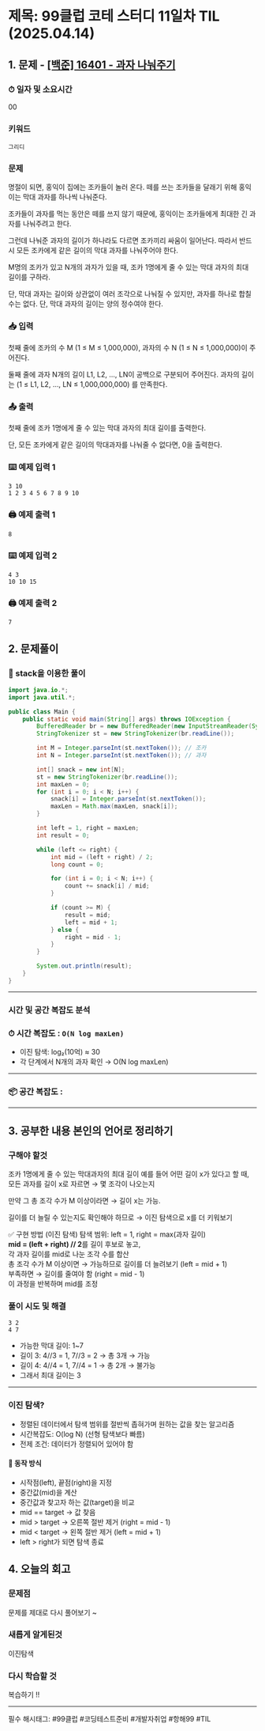 # 제목: 99클럽 코테 스터디 11일차 TIL (2025.04.14)


## 1. 문제 - [[백준] 16401 - 과자 나눠주기](https://www.acmicpc.net/problem/16401)

### ⏱ 일자 및 소요시간
00

### 키워드
`그리디`

### 문제
명절이 되면, 홍익이 집에는 조카들이 놀러 온다. 떼를 쓰는 조카들을 달래기 위해 홍익이는 막대 과자를 하나씩 나눠준다.

조카들이 과자를 먹는 동안은 떼를 쓰지 않기 때문에, 홍익이는 조카들에게 최대한 긴 과자를 나눠주려고 한다.

그런데 나눠준 과자의 길이가 하나라도 다르면 조카끼리 싸움이 일어난다. 따라서 반드시 모든 조카에게 같은 길이의 막대 과자를 나눠주어야 한다.

M명의 조카가 있고 N개의 과자가 있을 때, 조카 1명에게 줄 수 있는 막대 과자의 최대 길이를 구하라.

단, 막대 과자는 길이와 상관없이 여러 조각으로 나눠질 수 있지만, 과자를 하나로 합칠 수는 없다. 단, 막대 과자의 길이는 양의 정수여야 한다.

### 📥 입력
첫째 줄에 조카의 수 M (1 ≤ M ≤ 1,000,000), 과자의 수 N (1 ≤ N ≤ 1,000,000)이 주어진다.

둘째 줄에 과자 N개의 길이 L1, L2, ..., LN이 공백으로 구분되어 주어진다. 과자의 길이는 (1 ≤ L1, L2, ..., LN ≤ 1,000,000,000) 를 만족한다.

### 📤 출력
첫째 줄에 조카 1명에게 줄 수 있는 막대 과자의 최대 길이를 출력한다.

단, 모든 조카에게 같은 길이의 막대과자를 나눠줄 수 없다면, 0을 출력한다.


### ⌨️ 예제 입력 1
```
3 10
1 2 3 4 5 6 7 8 9 10
```
### 🖨️ 예제 출력 1
```
8
```
### ⌨️ 예제 입력 2
```
4 3
10 10 15
```
### 🖨️ 예제 출력 2
```
7
```

## 2. 문제풀이
### 📌 stack을 이용한 풀이
```java
import java.io.*;
import java.util.*;

public class Main {
    public static void main(String[] args) throws IOException {
        BufferedReader br = new BufferedReader(new InputStreamReader(System.in));
        StringTokenizer st = new StringTokenizer(br.readLine());

        int M = Integer.parseInt(st.nextToken()); // 조카
        int N = Integer.parseInt(st.nextToken()); // 과자

        int[] snack = new int[N];
        st = new StringTokenizer(br.readLine());
        int maxLen = 0;
        for (int i = 0; i < N; i++) {
            snack[i] = Integer.parseInt(st.nextToken());
            maxLen = Math.max(maxLen, snack[i]);
        }

        int left = 1, right = maxLen;
        int result = 0;

        while (left <= right) {
            int mid = (left + right) / 2;
            long count = 0;

            for (int i = 0; i < N; i++) {
                count += snack[i] / mid;
            }

            if (count >= M) {
                result = mid;
                left = mid + 1;
            } else {
                right = mid - 1;
            }
        }

        System.out.println(result);
    }
}

```
--- 
### 시간 및 공간 복잡도 분석
### ⏱ 시간 복잡도 : `O(N log maxLen)`
- 이진 탐색: log₂(10억) ≈ 30
- 각 단계에서 N개의 과자 확인 → O(N log maxLen)
---

### 📦 공간 복잡도 : 

---


## 3. 공부한 내용 본인의 언어로 정리하기
### 구해야 할것
조카 1명에게 줄 수 있는 막대과자의 최대 길이
예를 들어 어떤 길이 x가 있다고 할 때,
모든 과자를 길이 x로 자르면 → 몇 조각이 나오는지

만약 그 총 조각 수가 M 이상이라면 → 길이 x는 가능.

길이를 더 늘릴 수 있는지도 확인해야 하므로 → 이진 탐색으로 x를 더 키워보기

✅ 구현 방법 (이진 탐색)
탐색 범위: left = 1, right = max(과자 길이)  
**mid = (left + right) // 2**를 길이 후보로 놓고,  
각 과자 길이를 mid로 나눈 조각 수를 합산  
총 조각 수가 M 이상이면 → 가능하므로 길이를 더 늘려보기 (left = mid + 1)  
부족하면 → 길이를 줄여야 함 (right = mid - 1)  
이 과정을 반복하며 mid를 조정

### 풀이 시도 및 해결
```
3 2
4 7
```
- 가능한 막대 길이: 1~7
- 길이 3: 4//3 = 1, 7//3 = 2 → 총 3개 → 가능
- 길이 4: 4//4 = 1, 7//4 = 1 → 총 2개 → 불가능
- 그래서 최대 길이는 3
---

### 이진 탐색?
- 정렬된 데이터에서 탐색 범위를 절반씩 좁혀가며 원하는 값을 찾는 알고리즘
- 시간복잡도: O(log N) (선형 탐색보다 빠름)
- 전제 조건: 데이터가 정렬되어 있어야 함

#### 📌 동작 방식
- 시작점(left), 끝점(right)을 지정
- 중간값(mid)을 계산
- 중간값과 찾고자 하는 값(target)을 비교
- mid == target → 값 찾음
- mid > target → 오른쪽 절반 제거 (right = mid - 1)
- mid < target → 왼쪽 절반 제거 (left = mid + 1)
- left > right가 되면 탐색 종료


## 4. 오늘의 회고
### 문제점 
문제를 제대로 다시 풀어보기 ~

### 새롭게 알게된것 
이진탐색

### 다시 학습할 것
복습하기 !!


----
필수 해시태그: #99클럽 #코딩테스트준비 #개발자취업 #항해99 #TIL